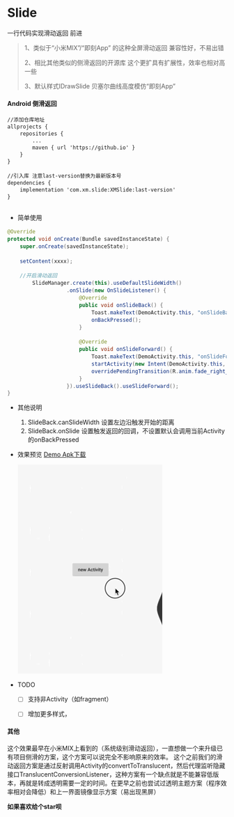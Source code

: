 # Slide
一行代码实现滑动返回 前进

> 1、类似于“小米MIX”/“即刻App” 的这种全屏滑动返回 兼容性好，不易出错
> 
> 2、相比其他类似的侧滑返回的开源库 这个更扩具有扩展性，效率也相对高一些
> 
> 3、默认样式IDrawSlide 贝塞尔曲线高度模仿“即刻App”

#### Android 侧滑返回

```
//添加仓库地址
allprojects {
    repositories {
        ...
        maven { url 'https://github.io' }
    }
}

//引入库 注意last-version替换为最新版本号
dependencies {
    implementation 'com.xm.slide:XMSlide:last-version'
}
	
```


* 简单使用

```java
@Override
protected void onCreate(Bundle savedInstanceState) {
    super.onCreate(savedInstanceState);
    
    setContent(xxxx);
    
    //开启滑动返回
        SlideManager.create(this).useDefaultSlideWidth()
                   .onSlide(new OnSlideListener() {
                       @Override
                       public void onSlideBack() {
                           Toast.makeText(DemoActivity.this, "onSlideBack", Toast.LENGTH_SHORT).show();
                           onBackPressed();
                       }

                       @Override
                       public void onSlideForward() {
                           Toast.makeText(DemoActivity.this, "onSlideForward", Toast.LENGTH_SHORT).show();
                           startActivity(new Intent(DemoActivity.this, DemoActivity.class));
                           overridePendingTransition(R.anim.fade_right_in, R.anim.fade_left_out);
                       }
                   }).useSlideBack().useSlideForward();
}
```

* 其他说明
  1. SlideBack.canSlideWidth 设置左边沿触发开始的距离
  2. SlideBack.onSlide 设置触发返回的回调，不设置默认会调用当前Activity的onBackPressed
  

* 效果预览	[Demo Apk下载](https://github.com/qinci/AndroidSlideBack/raw/master/apk/demo.apk)

	![即刻](image/demo.gif)
	
* TODO
	- [ ] 支持非Activity（如fragment）
	- [ ] 增加更多样式，


#### 其他
这个效果最早在小米MIX上看到的（系统级别滑动返回），一直想做一个来升级已有项目侧滑的方案，这个方案可以说完全不影响原来的效率。
这个之前我们的滑动返回方案是通过反射调用Activity的convertToTranslucent，然后代理监听隐藏接口TranslucentConversionListener，这种方案有一个缺点就是不能兼容低版本，再就是转成透明需要一定的时间。在更早之前也尝试过透明主题方案（程序效率相对会降低）和上一界面镜像显示方案（易出现黑屏）


**如果喜欢给个star呗**
